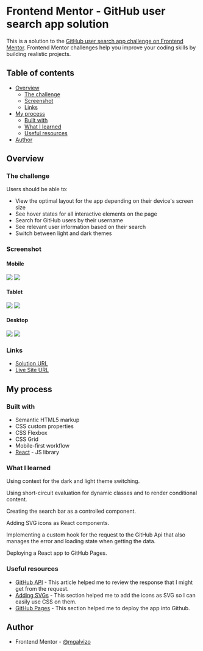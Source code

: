 # Frontend Mentor - GitHub user search app solution

This is a solution to the [GitHub user search app challenge on Frontend Mentor](https://www.frontendmentor.io/challenges/github-user-search-app-Q09YOgaH6). Frontend Mentor challenges help you improve your coding skills by building realistic projects.

## Table of contents

-   [Overview](#overview)
    -   [The challenge](#the-challenge)
    -   [Screenshot](#screenshot)
    -   [Links](#links)
-   [My process](#my-process)
    -   [Built with](#built-with)
    -   [What I learned](#what-i-learned)
    -   [Useful resources](#useful-resources)
-   [Author](#author)

## Overview

### The challenge

Users should be able to:

-   View the optimal layout for the app depending on their device's screen size
-   See hover states for all interactive elements on the page
-   Search for GitHub users by their username
-   See relevant user information based on their search
-   Switch between light and dark themes

### Screenshot

#### Mobile

![](./screenshots/mobile-light.png)
![](./screenshots/mobile-dark.png)

#### Tablet

![](./screenshots/tablet-light.png)
![](./screenshots/tablet-dark.png)

#### Desktop

![](./screenshots/desktop-light.png)
![](./screenshots/desktop-dark.png)

### Links

-   [Solution URL](https://www.frontendmentor.io/solutions/github-user-search-app-with-reactjs-css-grid-and-flexbox-_OmIONsNL4)
-   [Live Site URL](https://mgalvizo.github.io/github-user-search-app/)

## My process

### Built with

-   Semantic HTML5 markup
-   CSS custom properties
-   CSS Flexbox
-   CSS Grid
-   Mobile-first workflow
-   [React](https://reactjs.org/) - JS library

### What I learned

Using context for the dark and light theme switching.

Using short-circuit evaluation for dynamic classes and to render conditional content.

Creating the search bar as a controlled component.

Adding SVG icons as React components.

Implementing a custom hook for the request to the GitHub Api that also manages the error and loading state when getting the data.

Deploying a React app to GitHub Pages.

### Useful resources

-   [GitHub API](https://docs.github.com/en/rest/reference/users#get-a-user) - This article helped me to review the response that I might get from the request.
-   [Adding SVGs](https://create-react-app.dev/docs/adding-images-fonts-and-files/#adding-svgs) - This section helped me to add the icons as SVG so I can easily use CSS on them.
-   [GitHub Pages](https://create-react-app.dev/docs/deployment/#github-pages) - This section helped me to deploy the app into Github.

## Author

-   Frontend Mentor - [@mgalvizo](https://www.frontendmentor.io/profile/mgalvizo)

